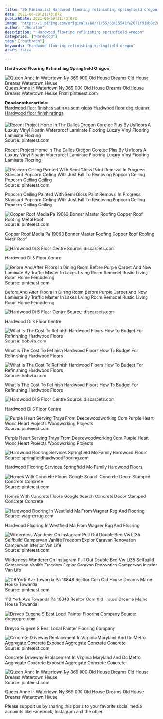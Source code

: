 ```yaml
---
title: "26 Minimalist Hardwood flooring refinishing springfield oregon for Vinyl Flooring"
date: 2021-06-29T21:43:07Z
publishDate: 2021-06-29T21:43:07Z
image: "https://i.pinimg.com/originals/60/a1/55/60a15541fa2671f91bb8c28f494091af.jpg"
author: "Jhonatan"
description: " Hardwood flooring refinishing springfield oregon"
categories: ["Hardwood"]
tags: ["bathroom"]
keywords: "Hardwood flooring refinishing springfield oregon"
draft: false

---
```

<!-- Head tag Code -->
**Hardwood Flooring Refinishing Springfield Oregon**, 

![Queen Anne In Watertown Ny 369 000 Old House Dreams Old House Dreams Watertown House](https://i.pinimg.com/originals/60/a1/55/60a15541fa2671f91bb8c28f494091af.jpg "Queen Anne In Watertown Ny 369 000 Old House Dreams Old House Dreams Watertown House")
Queen Anne In Watertown Ny 369 000 Old House Dreams Old House Dreams Watertown House From pinterest.com

**Read another article:**  
[Hardwood floor finishes satin vs semi gloss](/hardwood-floor-finishes-satin-vs-semi-gloss/)
[Hardwood floor dog cleaner](/hardwood-floor-dog-cleaner/)
[Hardwood floor finish ratings](/hardwood-floor-finish-ratings/)




### 

 


![Recent Project Home In The Dalles Oregon Coretec Plus By Usfloors A Luxury Vinyl Floatin Waterproof Laminate Flooring Luxury Vinyl Flooring Laminate Flooring](https://i.pinimg.com/170x/58/93/a5/5893a54c29191173a6a5c0770c21279e--waterproof-flooring-floating-floor.jpg "Recent Project Home In The Dalles Oregon Coretec Plus By Usfloors A Luxury Vinyl Floatin Waterproof Laminate Flooring Luxury Vinyl Flooring Laminate Flooring")
Source: pinterest.com

Recent Project Home In The Dalles Oregon Coretec Plus By Usfloors A Luxury Vinyl Floatin Waterproof Laminate Flooring Luxury Vinyl Flooring Laminate Flooring  

![Popcorn Ceiling Painted With Semi Gloss Paint Removal In Progress Standard Popcorn Ceiling With Just Fall To Removing Popcorn Ceiling Popcorn Ceiling Ceiling](https://i.pinimg.com/originals/63/4a/06/634a061feb2058d650bfa53e512e2fa2.jpg "Popcorn Ceiling Painted With Semi Gloss Paint Removal In Progress Standard Popcorn Ceiling With Just Fall To Removing Popcorn Ceiling Popcorn Ceiling Ceiling")
Source: pinterest.com

Popcorn Ceiling Painted With Semi Gloss Paint Removal In Progress Standard Popcorn Ceiling With Just Fall To Removing Popcorn Ceiling Popcorn Ceiling Ceiling  

![Copper Roof Media Pa 19063 Bonner Master Roofing Copper Roof Roofing Metal Roof](https://i.pinimg.com/736x/fd/90/05/fd9005af3060f7ead23ab8b510d56d96.jpg "Copper Roof Media Pa 19063 Bonner Master Roofing Copper Roof Roofing Metal Roof")
Source: pinterest.com

Copper Roof Media Pa 19063 Bonner Master Roofing Copper Roof Roofing Metal Roof  

![Hardwood Di S Floor Centre](https://discarpets.com/content/uploads/2018/05/hardwood-1.jpg "Hardwood Di S Floor Centre")
Source: discarpets.com

Hardwood Di S Floor Centre  

![Before And After Floors In Dining Room Before Purple Carpet And Now Laminate By Traffic Master In Lakes Living Room Remodel Rustic Living Room Home Remodeling](https://i.pinimg.com/originals/7b/71/bb/7b71bb516d75f95a2258b285652686f8.jpg "Before And After Floors In Dining Room Before Purple Carpet And Now Laminate By Traffic Master In Lakes Living Room Remodel Rustic Living Room Home Remodeling")
Source: pinterest.com

Before And After Floors In Dining Room Before Purple Carpet And Now Laminate By Traffic Master In Lakes Living Room Remodel Rustic Living Room Home Remodeling  

![Hardwood Di S Floor Centre](https://discarpets.com/content/uploads/2018/05/hardwood-4.jpg "Hardwood Di S Floor Centre")
Source: discarpets.com

Hardwood Di S Floor Centre  

![What Is The Cost To Refinish Hardwood Floors How To Budget For Refinishing Hardwood Floors](https://empire-s3-production.bobvila.com/articles/wp-content/uploads/2021/05/Cost-to-Refinish-Hardwood-Floors-Refinishing-vs.-Replacing.jpg "What Is The Cost To Refinish Hardwood Floors How To Budget For Refinishing Hardwood Floors")
Source: bobvila.com

What Is The Cost To Refinish Hardwood Floors How To Budget For Refinishing Hardwood Floors  

![What Is The Cost To Refinish Hardwood Floors How To Budget For Refinishing Hardwood Floors](https://empire-s3-production.bobvila.com/articles/wp-content/uploads/2021/05/Cost-to-Refinish-Hardwood-Floors.jpg "What Is The Cost To Refinish Hardwood Floors How To Budget For Refinishing Hardwood Floors")
Source: bobvila.com

What Is The Cost To Refinish Hardwood Floors How To Budget For Refinishing Hardwood Floors  

![Hardwood Di S Floor Centre](https://discarpets.com/content/uploads/2018/05/hardwood-3.jpg "Hardwood Di S Floor Centre")
Source: discarpets.com

Hardwood Di S Floor Centre  

![Purple Heart Serving Trays From Deecewoodworking Com Purple Heart Wood Heart Projects Woodworking Projects](https://i.pinimg.com/originals/8d/00/e3/8d00e3b059179d71689d6f87f6479bb4.jpg "Purple Heart Serving Trays From Deecewoodworking Com Purple Heart Wood Heart Projects Woodworking Projects")
Source: pinterest.com

Purple Heart Serving Trays From Deecewoodworking Com Purple Heart Wood Heart Projects Woodworking Projects  

![Hardwood Flooring Services Springfield Mo Family Hardwood Floors](https://springfieldhardwoodflooring.com/wp-content/uploads/services2.jpg "Hardwood Flooring Services Springfield Mo Family Hardwood Floors")
Source: springfieldhardwoodflooring.com

Hardwood Flooring Services Springfield Mo Family Hardwood Floors  

![Homes With Concrete Floors Google Search Concrete Decor Stamped Concrete Concrete](https://i.pinimg.com/600x315/98/94/f0/9894f0563a461754b1b15381eeccd290.jpg "Homes With Concrete Floors Google Search Concrete Decor Stamped Concrete Concrete")
Source: pinterest.com

Homes With Concrete Floors Google Search Concrete Decor Stamped Concrete Concrete  

![Hardwood Flooring In Westfield Ma From Wagner Rug And Flooring](https://res.cloudinary.com/force/image/upload/w_490,h_800,c_fill/mohawk/gallery/hardwood/WEK27-95-1.jpg "Hardwood Flooring In Westfield Ma From Wagner Rug And Flooring")
Source: wagnerrug.com

Hardwood Flooring In Westfield Ma From Wagner Rug And Flooring  

![Wilderness Wanderer On Instagram Pull Out Double Bed Vw Lt35 Selfbuild Campervan Vanlife Freedom Explor Caravan Renovation Campervan Interior Van Life](https://i.pinimg.com/originals/e1/87/2a/e1872a559d307b0e72b43afc7cb220f3.jpg "Wilderness Wanderer On Instagram Pull Out Double Bed Vw Lt35 Selfbuild Campervan Vanlife Freedom Explor Caravan Renovation Campervan Interior Van Life")
Source: pinterest.com

Wilderness Wanderer On Instagram Pull Out Double Bed Vw Lt35 Selfbuild Campervan Vanlife Freedom Explor Caravan Renovation Campervan Interior Van Life  

![118 York Ave Towanda Pa 18848 Realtor Com Old House Dreams Maine House Towanda](https://i.pinimg.com/originals/e6/a8/53/e6a853a95237d808afbdba77d544501c.png "118 York Ave Towanda Pa 18848 Realtor Com Old House Dreams Maine House Towanda")
Source: pinterest.com

118 York Ave Towanda Pa 18848 Realtor Com Old House Dreams Maine House Towanda  

![Dreyco Eugene S Best Local Painter Flooring Company](https://i.ytimg.com/vi/cEHSMUiBPZ4/maxresdefault.jpg "Dreyco Eugene S Best Local Painter Flooring Company")
Source: dreycopro.com

Dreyco Eugene S Best Local Painter Flooring Company  

![Concrete Driveway Replacement In Virginia Maryland And Dc Metro Aggregate Concrete Exposed Aggregate Concrete Concrete](https://i.pinimg.com/originals/e9/15/b2/e915b23fe6bf494c72245931520934f7.jpg "Concrete Driveway Replacement In Virginia Maryland And Dc Metro Aggregate Concrete Exposed Aggregate Concrete Concrete")
Source: pinterest.com

Concrete Driveway Replacement In Virginia Maryland And Dc Metro Aggregate Concrete Exposed Aggregate Concrete Concrete  

![Queen Anne In Watertown Ny 369 000 Old House Dreams Old House Dreams Watertown House](https://i.pinimg.com/originals/60/a1/55/60a15541fa2671f91bb8c28f494091af.jpg "Queen Anne In Watertown Ny 369 000 Old House Dreams Old House Dreams Watertown House")
Source: pinterest.com

Queen Anne In Watertown Ny 369 000 Old House Dreams Old House Dreams Watertown House  

Please support us by sharing this posts to your favorite social media accounts like Facebook, Instagram and the other.

